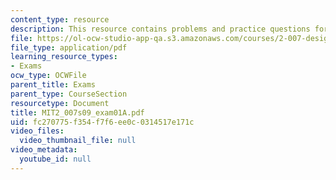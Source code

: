 ```yaml
---
content_type: resource
description: This resource contains problems and practice questions for the course.
file: https://ol-ocw-studio-app-qa.s3.amazonaws.com/courses/2-007-design-and-manufacturing-i-spring-2009/fc270775f354f7f6ee0c0314517e171c_MIT2_007s09_exam01A.pdf
file_type: application/pdf
learning_resource_types:
- Exams
ocw_type: OCWFile
parent_title: Exams
parent_type: CourseSection
resourcetype: Document
title: MIT2_007s09_exam01A.pdf
uid: fc270775-f354-f7f6-ee0c-0314517e171c
video_files:
  video_thumbnail_file: null
video_metadata:
  youtube_id: null
---
```

